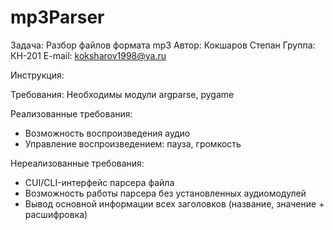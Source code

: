 # mp3Parser

Задача: Разбор файлов формата mp3
Автор: Кокшаров Степан
Группа: КН-201
E-mail: koksharov1998@ya.ru

Инструкция:


Требования:
Необходимы модули argparse, pygame

Реализованные требования:
- Возможность воспроизведения аудио
- Управление воспроизведением: пауза, громкость


Нереализованные требования:
- CUI/CLI-интерфейс парсера файла
- Возможность работы парсера без установленных аудиомодулей
- Вывод основной информации всех заголовков (название, значение + расшифровка)